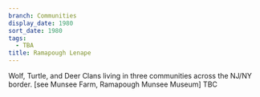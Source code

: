 ```yaml
---
branch: Communities
display_date: 1980
sort_date: 1980
tags:
  - TBA
title: Ramapough Lenape
---
```


Wolf, Turtle, and Deer Clans living in three communities across the NJ/NY border. [see Munsee Farm, Ramapough Munsee Museum] TBC
